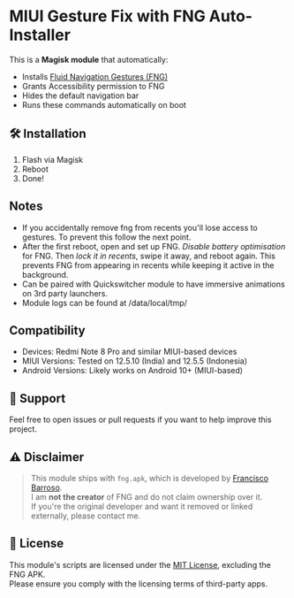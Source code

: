 # MIUI Gesture Fix with FNG Auto-Installer

This is a **Magisk module** that automatically:

- Installs [Fluid Navigation Gestures (FNG)](https://play.google.com/store/apps/details?id=com.fb.fluid)
- Grants Accessibility permission to FNG
- Hides the default navigation bar
- Runs these commands automatically on boot



## 🛠️ Installation

1. Flash via Magisk
2. Reboot
3. Done!



## Notes

- If you accidentally remove fng from recents you'll lose access to gestures. To prevent this follow the next point.
- After the first reboot, open and set up FNG. *Disable battery optimisation* for FNG. Then *lock it in recents*, swipe it away, and reboot again. This prevents FNG from appearing in recents while keeping it active in the background.
- Can be paired with Quickswitcher module to have immersive animations on 3rd party launchers.
- Module logs can be found at /data/local/tmp/



## Compatibility

- Devices: Redmi Note 8 Pro and similar MIUI-based devices
- MIUI Versions: Tested on 12.5.10 (India) and 12.5.5 (Indonesia)
- Android Versions: Likely works on Android 10+ (MIUI-based)



## 💬 Support

Feel free to open issues or pull requests if you want to help improve this project.



## ⚠️ Disclaimer

> This module ships with `fng.apk`, which is developed by [Francisco Barroso](https://play.google.com/store/apps/dev?id=5204239829224424241).  
> I am **not the creator** of FNG and do not claim ownership over it.  
> If you're the original developer and want it removed or linked externally, please contact me.



## 📖 License

This module's scripts are licensed under the [MIT License](LICENSE), excluding the FNG APK.  
Please ensure you comply with the licensing terms of third-party apps.
